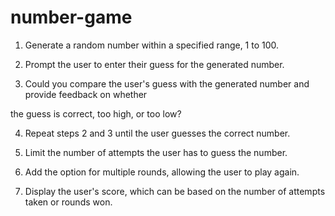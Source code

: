 # number-game
1. Generate a random number within a specified range, 1 to 100.

2. Prompt the user to enter their guess for the generated number.

3. Could you compare the user's guess with the generated number and provide feedback on whether

the guess is correct, too high, or too low?

4. Repeat steps 2 and 3 until the user guesses the correct number.

5. Limit the number of attempts the user has to guess the number.

6. Add the option for multiple rounds, allowing the user to play again.

7. Display the user's score, which can be based on the number of attempts taken or rounds won.
